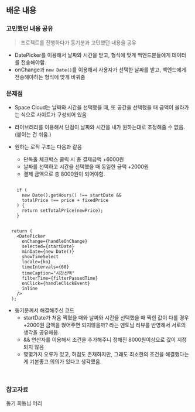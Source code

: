 ## 배운 내용

### 고민했던 내용 공유

> 프로젝트를 진행하다가 동기분과 고민했던 내용을 공유

- DatePicker를 이용해서 날짜와 시간을 받고, 형식에 맞게 백엔드분들에게 데이터를 전송해야함.
- onChange과 `new Date()`를 이용해서 사용자가 선택한 날짜를 받고, 백엔드에게 전송해야하는 형식에 맞게 바꿔줌

### 문제점

- Space Cloud는 날짜와 시간을 선택했을 때, 또 공간을 선택했을 때 금액이 올라가는 식으로 사이트가 구성되어 있음
- 라이브러리를 이용해서 단점이 날짜와 시간을 내가 원하는대로 조정해줄 수 없음. (붙이는 건 쉬움.)
- 원하는 로직 구조는 다음과 같음

  - 단독홀 체크박스 클릭 시 총 결제금액 +6000원
  - 날짜를 선택하고 시간을 선택했을 때 동일한 금액 +2000원
  - 결제 금액으로 총 8000원이 되어야함.

```JS

    if (
      new Date().getHours() !== startDate &&
      totalPrice !== price + fixedPrice
    ) {
      return setTotalPrice(newPrice);
    }


  return (
    <DatePicker
      onChange={handleOnChange}
      selected={startDate}
      minDate={new Date()}
      showTimeSelect
      locale={ko}
      timeIntervals={60}
      timeCaption="시간선택"
      filterTime={filterPassedTime}
      onClick={handleClickEvent}
      inline
    />
  );
```

- 동기분께서 해결해주신 코드
  - startDate가 처음 찍혔을 때와 날짜와 시간을 선택했을 때 찍힌 값이 다를 경우 +2000원 금액을 얹어주면 되지않을까? 라는 멘토님 리뷰를 반영해서 서로의 생각을 공유해봄.
  - && 연산자를 이용해서 조건을 추가해주니 정해진 8000원이상으로 값이 지정되지 않음
  - 몇몇가지 오류가 있고, 허점도 존재하지만, 그래도 최소한의 조건을 해결했다는게 기본좋고 의의가 있다고 생각했음.

<br>

### 참고자료

동기 희동님 머리
